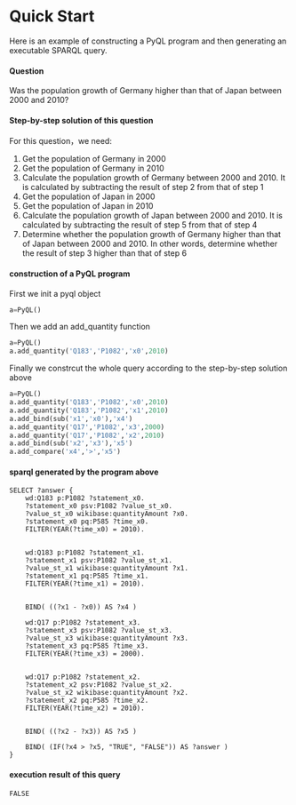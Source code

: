 # Quick Start

Here is an example of constructing a PyQL program and then generating an executable SPARQL query.

#### Question

Was the population growth of Germany higher than that of Japan between 2000 and 2010?

#### Step-by-step solution of this question

For this question，we need:

1. Get the population of Germany in 2000
2. Get the population of Germany in 2010
3. Calculate the population growth of Germany between 2000 and 2010. It is calculated by subtracting the result of step 2 from that of step 1
4. Get the population of Japan in 2000
5. Get the population of Japan in 2010
6. Calculate the population growth of Japan between 2000 and 2010. It is calculated by subtracting the result of step 5 from that of step 4
7. Determine whether the population growth of Germany higher than that of Japan between 2000 and 2010. In other words, determine whether the result of step 3 higher than that of step 6

#### construction of a PyQL program

First we init a pyql object

```python
a=PyQL()
```

Then we add an add\_quantity function

```python
a=PyQL()
a.add_quantity('Q183','P1082','x0',2010)
```

Finally we constrcut the whole query according to the step-by-step solution above

```python
a=PyQL()
a.add_quantity('Q183','P1082','x0',2010)
a.add_quantity('Q183','P1082','x1',2010)
a.add_bind(sub('x1','x0'),'x4')
a.add_quantity('Q17','P1082','x3',2000)
a.add_quantity('Q17','P1082','x2',2010)
a.add_bind(sub('x2','x3'),'x5')
a.add_compare('x4','>','x5')
```

#### sparql generated by the program above

```sparql
SELECT ?answer {
	wd:Q183 p:P1082 ?statement_x0.
	?statement_x0 psv:P1082 ?value_st_x0.
	?value_st_x0 wikibase:quantityAmount ?x0.
	?statement_x0 pq:P585 ?time_x0.
	FILTER(YEAR(?time_x0) = 2010).
	
	
	wd:Q183 p:P1082 ?statement_x1.
	?statement_x1 psv:P1082 ?value_st_x1.
	?value_st_x1 wikibase:quantityAmount ?x1.
	?statement_x1 pq:P585 ?time_x1.
	FILTER(YEAR(?time_x1) = 2010).
	
	
	BIND( ((?x1 - ?x0)) AS ?x4 )
	
	wd:Q17 p:P1082 ?statement_x3.
	?statement_x3 psv:P1082 ?value_st_x3.
	?value_st_x3 wikibase:quantityAmount ?x3.
	?statement_x3 pq:P585 ?time_x3.
	FILTER(YEAR(?time_x3) = 2000).
	
	
	wd:Q17 p:P1082 ?statement_x2.
	?statement_x2 psv:P1082 ?value_st_x2.
	?value_st_x2 wikibase:quantityAmount ?x2.
	?statement_x2 pq:P585 ?time_x2.
	FILTER(YEAR(?time_x2) = 2010).
	
	
	BIND( ((?x2 - ?x3)) AS ?x5 )
	
	BIND( (IF(?x4 > ?x5, "TRUE", "FALSE")) AS ?answer )
}
```

#### execution result of this query

```sparql
FALSE
```
